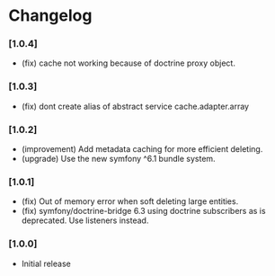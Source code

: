 # Changelog

### [1.0.4]
- (fix) cache not working because of doctrine proxy object.

### [1.0.3]
- (fix) dont create alias of abstract service cache.adapter.array

### [1.0.2]
- (improvement) Add metadata caching for more efficient deleting.
- (upgrade) Use the new symfony ^6.1 bundle system.

### [1.0.1]
- (fix) Out of memory error when soft deleting large entities.
- (fix) symfony/doctrine-bridge 6.3 using doctrine subscribers as is deprecated. Use listeners instead.

### [1.0.0]
- Initial release
